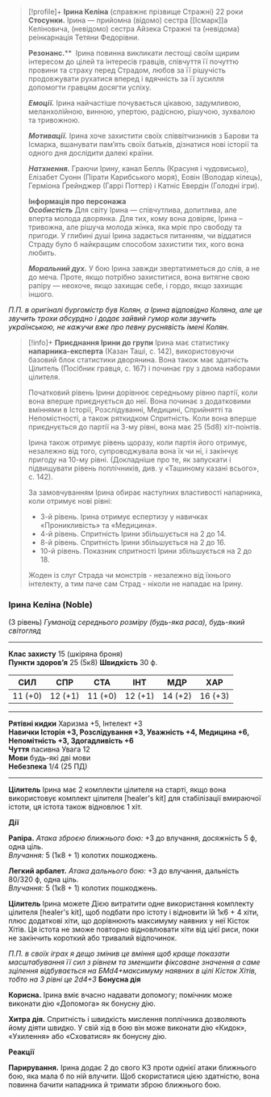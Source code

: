  > [!profile]+ **Ірина Келіна** 
 > (справжнє прізвище Стражні)
 > 22 роки
 > **Стосунки.** Ірина — прийомна (відомо) сестра [[Ісмарк]]а Келіновича, (невідомо) сестра Айзека Стражні та (невідома) реінкарнація Тетяни Федорівни. 
 > 
 > **Резонанс.****  Ірина повинна викликати лестощі своїм щирим інтересом до цілей та інтересів гравців, співчуття її почуттю провини та страху перед Страдом, любов за її рішучість продовжувати рухатися вперед і вдячність за її зусилля допомогти гравцям досягти успіху.
 > 
 > **_Емоції._** Ірина найчастіше почувається цікавою, задумливою, меланхолійною, винною, упертою, радісною, рішучою, зухвалою та тривожною.
 > 
 > **_Мотивації._** Ірина хоче захистити своїх співвітчизників з Барови та Ісмарка, вшанувати пам’ять своїх батьків, дізнатися нові історії та одного дня дослідити далекі країни.
 > 
 > **_Натхнення._** Граючи Ірину, канал Белль (Красуня і чудовисько), Елізабет Суонн (Пірати Карибського моря), Еовін (Володар кілець), Герміона Ґрейнджер (Гаррі Поттер) і Катніс Евердін (Голодні ігри).
 > 
 > **Інформація про персонажа**  
 > **_Особистість_** Для світу Ірина — співчутлива, допитлива, але вперта молода дворянка. Для тих, кому вона довіряє, Ірина – тривожна, але рішуча молода жінка, яка мріє про свободу та пригоди. У глибині душі Ірина задається питанням, чи віддатися Страду було б найкращим способом захистити тих, кого вона любить.
 > 
 > **_Моральний дух._** У бою Ірина завжди звертатиметься до слів, а не до меча. Проте, якщо потрібно захиститися, вона витягне свою рапіру — неохоче, якщо захищає себе, і гордо, якщо захищає іншого.

*П.П. в оригіналі бургомістр був Колян, а Ірина відповідно Коляна, але це звучить трохи абсурдно і додає зайвий гумор коли звучить українською, не кажучи вже про певну руснявість імені Колян.*

> [!info]+ **Приєднання Ірини до групи**
> Ірина має статистику **напарника-експерта** (Казан Таші, с. 142), використовуючи базовий блок статистики дворянина. Вона також має здатність Цілитель (Посібник гравця, с. 167) і починає гру з двома наборами цілителя.
> 
> Початковий рівень Ірини дорівнює середньому рівню партії, коли вона вперше приєднується до неї. Вона починає з додатковими вміннями в Історії, Розслідуванні, Медицині, Сприйнятті та Непомістності, а також ряткидком Спритність. Коли вона вперше приєднується до партії на 3-му рівні, вона має 25 (5d8) хіт-поінтів.
> 
> Ірина також отримує рівень щоразу, коли партія його отримує, незалежно від того, супроводжувала вона їх чи ні, і закінчує пригоду на 10-му рівні. (Докладніше про те, як запускати і підвищувати рівень поплічників, див. у «Ташиному казані всього», с. 142).
> 
> За замовчуванням Ірина обирає наступних властивості напарника, коли отримує нові рівні:
> 
> - 3-й рівень. Ірина отримує еспертизу у навичках «Проникливість» та «Медицина».
> - 4-й рівень. Спритність Ірини збільшується на 2 до 14.
> - 8-й рівень. Спритність Ірини збільшується на 2 до 16.
> - 10-й рівень. Показник спритності Ірини збільшується на 2 до 18.
> 
> Жоден із слуг Страда чи монстрів - незалежно від їхнього інтелекту, а тим паче сам Страд - ніколи не нападає на Ірину.

### Ірина Келіна (Noble) 
(3 рівень)
_Гуманоїд середнього розміру (будь-яка раса), будь-який світогляд_

---

**Клас захисту** 15 (шкіряна броня)  
**Пункти здоров’я** 25 (5к8)
**Швидкість** 30 ф.

|СИЛ|СПР|СТА|ІНТ|МДР|ХАР|
|---|---|---|---|---|---|
|11 (+0)|12 (+1)|11 (+0)|12 (+1)|14 (+2)|16 (+3)|

---

**Рятівні кидки** Харизма +5, Інтелект +3  
****Навички** Історія +3, Розслідування +3, Уважність +4, Медицина +6, Непомітність +3, Здогадливість +6**  
**Чуття** пасивна Увага 12  
**Мови** будь-які дві мови  
**Небезпека** 1/4 (25 ПД)

---
**Цілитель**
Ірина має 2 комплекти цілителя на старті, якщо вона використовує комплект цілителя [healer's kit] для стабілізації вмираючої істоти, ця істота також відновлює 1 хіт.

**Дії**

**Рапіра.** _Атака зброєю ближнього бою:_ +3 до влучання, досяжність 5 ф, одна ціль.  
_Влучання:_ 5 (1к8 + 1) колотих пошкоджень.

**Легкий арбалет.** _Атака дальнього бою:_ +3 до влучання, дальність 80/320 ф, одна ціль.  
_Влучання:_ 5 (1к8 + 1) колотих пошкоджень.

**Цілитель**
Ірина можете Дією витратити одне використання комплекту цілителя [healer's kit], щоб подбати про істоту і відновити їй 1к6 + 4 хіти, плюс додаткові хіти, що дорівнюють максимуму наявних у неї Кісток Хітів. Ця істота не зможе повторно відновлювати хіти від цієї риси, поки не закінчить короткий або тривалий відпочинок.

*П.П. в своїх іграх я дещо змінив це вміння щоб краще показати масштабування її сил з рівнем та зменшити фіксоване значення а саме зцілення відбувається на БМd4+максимуму наявних в цілі Кісток Хітів, тобто на 3 рівні це 2d4+3* 
**Бонусна дія**

**Корисна.** Ірина вміє вчасно надавати допомогу; помічник може виконати дію «Допомога» як бонусну дію.

  

**Хитра дія.** Спритність і швидкість мислення поплічника дозволяють йому діяти швидко. У свій хід в бою він може виконати дію «Кидок», «Ухилення» або «Сховатися» як бонусну дію.

**Реакції**

**Парирування.** Ірина додає 2 до свого КЗ проти однієї атаки ближнього бою, яка мала б по ній влучити. Щоб скористатися цією здатністю, вона повинна бачити нападника й тримати зброю ближнього бою.